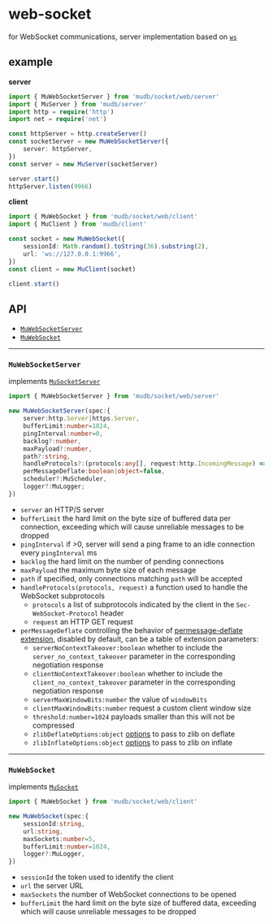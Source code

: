 # web-socket
for WebSocket communications, server implementation based on [`ws`](https://github.com/websockets/ws)

## example

**server**

```ts
import { MuWebSocketServer } from 'mudb/socket/web/server'
import { MuServer } from 'mudb/server'
import http = require('http')
import net = require('net')

const httpServer = http.createServer()
const socketServer = new MuWebSocketServer({
    server: httpServer,
})
const server = new MuServer(socketServer)

server.start()
httpServer.listen(9966)
```

**client**

```ts
import { MuWebSocket } from 'mudb/socket/web/client'
import { MuClient } from 'mudb/client'

const socket = new MuWebSocket({
    sessionId: Math.random().toString(36).substring(2),
    url: 'ws://127.0.0.1:9966',
})
const client = new MuClient(socket)

client.start()
```

## API
* [`MuWebSocketServer`](#muwebsocketserver)
* [`MuWebSocket`](#muwebsocket)

---

### `MuWebSocketServer`
implements [`MuSocketServer`](../README#musocketserver)

```ts
import { MuWebSocketServer } from 'mudb/socket/web/server'

new MuWebSocketServer(spec:{
    server:http.Server|https.Server,
    bufferLimit:number=1024,
    pingInterval:number=0,
    backlog?:number,
    maxPayload?:number,
    path?:string,
    handleProtocols?:(protocols:any[], request:http.IncomingMessage) => any,
    perMessageDeflate:boolean|object=false,
    scheduler?:MuScheduler,
    logger?:MuLogger;
})
```
* `server` an HTTP/S server
* `bufferLimit` the hard limit on the byte size of buffered data per connection, exceeding which will cause unreliable messages to be dropped
* `pingInterval` if >0, server will send a ping frame to an idle connection every `pingInterval` ms
* `backlog` the hard limit on the number of pending connections
* `maxPayload` the maximum byte size of each message
* `path` if specified, only connections matching `path` will be accepted
* `handleProtocols(protocols, request)` a function used to handle the WebSocket subprotocols
    * `protocols` a list of subprotocols indicated by the client in the `Sec-WebSocket-Protocol` header
    * `request` an HTTP GET request
* `perMessageDeflate` controlling the behavior of [permessage-deflate extension](https://tools.ietf.org/html/draft-ietf-hybi-permessage-compression-19#page-15), disabled by default, can be a table of extension parameters:
    * `serverNoContextTakeover:boolean` whether to include the `server_no_context_takeover` parameter in the corresponding
   negotiation response
    * `clientNoContextTakeover:boolean` whether to include the `client_no_context_takeover` parameter in the corresponding
   negotiation response
    * `serverMaxWindowBits:number` the value of `windowBits`
    * `clientMaxWindowBits:number` request a custom client window size
    * `threshold:number=1024` payloads smaller than this will not be compressed
    * `zlibDeflateOptions:object` [options](https://nodejs.org/api/zlib.html#zlib_class_options) to pass to zlib on deflate
    * `zlibInflateOptions:object` [options](https://nodejs.org/api/zlib.html#zlib_class_options) to pass to zlib on inflate

---

### `MuWebSocket`
implements [`MuSocket`](../README#musocket)

```ts
import { MuWebSocket } from 'mudb/socket/web/client'

new MuWebSocket(spec:{
    sessionId:string,
    url:string,
    maxSockets:number=5,
    bufferLimit:number=1024,
    logger?:MuLogger,
})
```
* `sessionId` the token used to identify the client
* `url` the server URL
* `maxSockets` the number of WebSocket connections to be opened
* `bufferLimit` the hard limit on the byte size of buffered data, exceeding which will cause unreliable messages to be dropped
